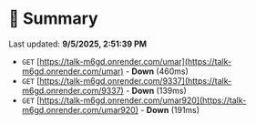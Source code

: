 # 📖 Summary
Last updated: **9/5/2025, 2:51:39 PM**

- `GET` [https://talk-m6gd.onrender.com/umar](https://talk-m6gd.onrender.com/umar) - **Down** (460ms)
- `GET` [https://talk-m6gd.onrender.com/9337](https://talk-m6gd.onrender.com/9337) - **Down** (139ms)
- `GET` [https://talk-m6gd.onrender.com/umar920](https://talk-m6gd.onrender.com/umar920) - **Down** (191ms)
